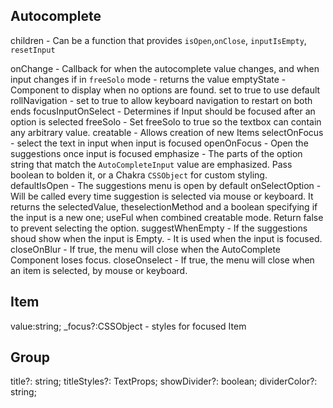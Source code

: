 

## Autocomplete

children - Can be a function that provides `isOpen`,`onClose`, `inputIsEmpty`, `resetInput`

onChange - Callback for when the autocomplete value changes, and when input changes if in `freeSolo` mode - returns the value
emptyState - Component to display when no options are found. set to true to use default
rollNavigation - set to true to allow keyboard navigation to restart on both ends
focusInputOnSelect - Determines if Input should be focused after an option is selected
freeSolo - Set freeSolo to true so the textbox can contain any arbitrary value.
creatable - Allows creation of new Items
selectOnFocus - select the text in input when input is focused
openOnFocus - Open the suggestions once input is focused
emphasize - The parts of the option string that match the `AutoCompleteInput` value are emphasized. Pass boolean to bolden it, or a Chakra `CSSObject` for custom styling.
defaultIsOpen - The suggestions menu is open by default
onSelectOption - Will be called every time suggestion is selected via mouse or keyboard. It returns the selectedValue, theselectionMethod and a boolean specifying if the input is a new one; useFul when combined creatable mode. Return false to prevent selecting the option.
suggestWhenEmpty -  If the suggestions shoud show when the input is Empty. - It is used when the input is focused.
closeOnBlur - If true, the menu will close when the AutoComplete Component loses focus.
closeOnselect - If true, the menu will close when an item is selected, by mouse or keyboard.



## Item

value:string;
_focus?:CSSObject - styles for focused Item

## Group

title?: string;
titleStyles?: TextProps;
showDivider?: boolean;
dividerColor?: string;
